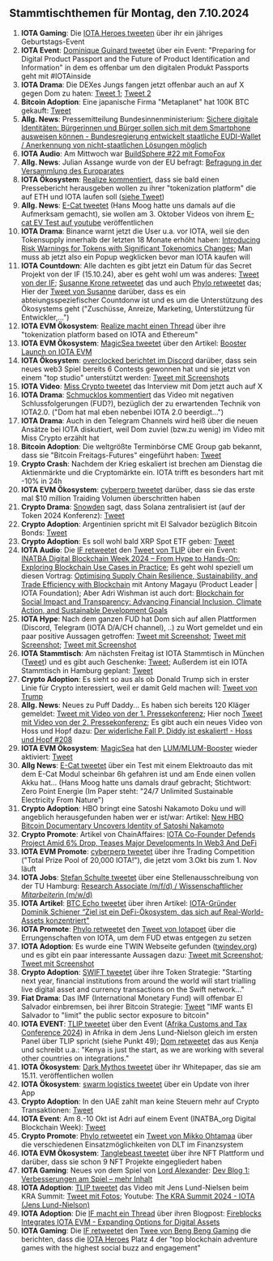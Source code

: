 ## Stammtischthemen für Montag, den 7.10.2024

1. **IOTA Gaming**: Die [IOTA Heroes tweeten](https://x.com/IotaHeroes/status/1840823274919653519) über ihr ein jähriges Geburtstags-Event
2. **IOTA Event**: [Dominique Guinard tweetet](https://x.com/domguinard/status/1840763593467277678) über ein Event: "Preparing for Digital Product Passport and the Future of Product Identification and Information" in dem es offenbar um den digitalen Produkt Passports geht mit #IOTAinside
3. **IOTA Drama**: Die DEXes Jungs fangen jetzt offenbar auch an auf X gegen Dom zu haten: [Tweet 1](https://x.com/_DEXES_/status/1840843712412176798); [Tweet 2](https://x.com/_DEXES_/status/1840844919767728461)
4. **Bitcoin Adoption**: Eine japanische Firma "Metaplanet" hat 100K BTC gekauft: [Tweet](https://x.com/BitcoinMagazine/status/1840957602869514393)
5. **Allg. News**: Pressemitteilung Bundesinnenministerium: [Sichere digitale Identitäten: Bürgerinnen und Bürger sollen sich mit dem Smartphone ausweisen können - Bundesregierung entwickelt staatliche EUDI-Wallet / Anerkennung von nicht-staatlichen Lösungen möglich](https://www.bmi.bund.de/DE/startseite/startseite-node.html;jsessionid=F135ED98E24D790C1D54A934F67BE53A.live861)
6. **IOTA Audio**: Am Mittwoch war [BuildSphere #22 mit FomoFox](https://x.com/iota/status/1839621010598818171)
7. **Allg. News**: Julian Assange wurde von der EU befragt: [Befragung in der Versammlung des Europarates](https://www.youtube.com/live/Mq85IZMeigc?si=3JEsmaRB2rhjhQsk)
8. **IOTA Ökosystem**: [Realize kommentiert](https://x.com/realizefinance/status/1841035844859158574), dass sie bald einen Pressebericht herausgeben wollen zu ihrer "tokenization platform" die auf ETH und IOTA laufen soll ([siehe Tweet](https://x.com/realizefinance/status/1840728576770945128)) 
9. **Allg. News**: [E-Cat tweetet](https://x.com/LeonardoCorpor3/status/1841087512627847498) (Hans Moog hatte uns damals auf die Aufmerksam gemacht), sie wollen am 3. Oktober Videos von ihrem [E-cat EV Test auf youtube](https:/www.youtube.com/@ecatthenewfire) veröffentlichen 
10. **IOTA Drama**: Binance warnt jetzt die User u.a. vor IOTA, weil sie den Tokensupply innerhalb der letzten 18 Monate erhöht haben: [Introducing Risk Warnings for Tokens with Significant Tokenomics Changes](https://www.binance.com/en/support/announcement/introducing-risk-warnings-for-tokens-with-significant-tokenomics-changes-fc3b6e0ac0b644138cd35969663775b2?hl=en); Man muss ab jetzt also ein Popup wegklicken bevor man IOTA kaufen will
11. **IOTA Countdown**: Alle dachten es gibt jetzt ein Datum für das Secret Projekt von der IF (15.10.24), aber es geht wohl um was anderes: [Tweet von der IF](https://x.com/iota/status/1841093063000613006); [Susanne Krone retweetet](https://x.com/SusanneKrone/status/1841098734236549583) das und auch [Phylo retweetet](https://x.com/PhyloIota/status/1841102608028549480) das; Hier der [Tweet von Susanne](https://x.com/SusanneKrone/status/1841136172170461451) darüber, dass es ein abteiungsspeziefischer Countdonw ist und es um die Unterstützung des Ökosystems geht ("Zuschüsse, Anreize, Marketing, Unterstützung für Entwickler,...")
12. **IOTA EVM Ökosystem**: [Realize macht einen Thread](https://x.com/realizefinance/status/1841099770410000532) über ihre "tokenization platform based on IOTA and Ethereum"
13. **IOTA EVM Ökosystem**: [MagicSea tweetet](https://x.com/MagicSeaDEX/status/1841125681549185285) über den Artikel: [Booster Launch on IOTA EVM](https://x.com/MagicSeaDEX/status/1841124357499924578)
14. **IOTA Ökosystem**: [overclocked berichtet im Discord](https://discord.com/channels/397872799483428865/738665041217323068/1290832921774522441) darüber, dass sein neues web3 Spiel bereits 6 Contests gewonnen hat und sie jetzt von einem "top studio" unterstützt werden: [Tweet mit Screenshots](https://x.com/Vrom14286662/status/1841358307673432468)
15. **IOTA Video**: [Miss Crypto tweetet](https://x.com/MissCryptoGER/status/1841194603862770131) das Interview mit Dom jetzt auch auf X
16. **IOTA Drama**: [Schmucklos kommentiert](https://x.com/Schmucklos_/status/1841202755551047890) das Video mit negativen Schlussfolgerungen (FUD?), bezüglich der zu erwartenden Technik von IOTA2.0. ("Dom hat mal eben nebenbei IOTA 2.0 beerdigt...")
17. **IOTA Drama**: Auch in den Telegram Channels wird heiß über die neuen Ansätze bei IOTA diskutiert, weil Dom zuviel (bzw.zu wenig) im Video mit Miss Crypto erzählt hat
18. **Bitcoin Adoption**: Die weltgrößte Terminbörse CME Group gab bekannt, dass sie "Bitcoin Freitags-Futures" eingeführt haben: [Tweet](https://x.com/BitcoinMagazine/status/1841144818648449524)
19. **Crypto Crash**: Nachdem der Krieg eskaliert ist brechen am Dienstag die Aktienmärkte und die Cryptomärkte ein. IOTA trifft es besonders hart mit -10% in 24h
20. **IOTA EVM Ökosystem**: [cyberperp tweetet](https://x.com/cyberperp/status/1841176064460042447) darüber, dass sie das erste mal $10 million Traiding Volumen überschritten haben
21. **Crypto Drama**: [Snowden](https://x.com/Snowden) sagt, dass Solana zentralisiert ist (auf der Token 2024 Konferenz): [Tweet](https://x.com/StakeWithPride/status/1841147593671561685)
22. **Crypto Adoption**: Argentinien spricht mit El Salvador bezüglich Bitcoin Bonds: [Tweet](https://x.com/BitcoinMagazine/status/1841229729082576961)
23. **Crypto Adoption**: Es soll wohl bald XRP Spot ETF geben: [Tweet](https://x.com/JSeyff/status/1841464149194186966)
24. **IOTA Audio**: Die [IF retweetet](https://x.com/iota/status/1841432251277492570) den [Tweet von TLIP](https://twitter.com/TLIP_io/status/1841420686897594717) über ein Event: [INATBA Digital Blockchain Week 2024 – From Hype to Hands-On: Exploring Blockchain Use Cases in Practice](https://inatba.org/idbw/); Es geht wohl speziell um diesen Vortrag: [Optimising Supply Chain Resilience, Sustainability, and Trade Efficiency with Blockchain](https://inatba.org/events/optimising-supply-chain-resilience/) mit Antony Magayu (Product Leader | IOTA Foundation); Aber Adri Wishman ist auch dort: [Blockchain for Social Impact and Transparency: Advancing Financial Inclusion, Climate Action, and Sustainable Development Goals](https://inatba.org/events/blockchain-for-social-impact-and-transparency/)
25. **IOTA Hype**: Nach dem ganzen FUD hat Dom sich auf allen Plattformen (Discord, Telegram (IOTA D/A/CH channel), ..) zu Wort gemeldet und ein paar positive Aussagen getroffen: [Tweet mit Screenshot](https://x.com/Vrom14286662/status/1841470469704122594); [Tweet mit Screenshot](https://x.com/Vrom14286662/status/1841488654734114975); [Tweet mit Screenshot](https://x.com/E2NWO/status/1841581389441073405)
26. **IOTA Stammtisch**: Am nächsten Freitag ist IOTA Stammtisch in München ([Tweet](https://x.com/IotaMunchen/status/1841427634904781099)) und es gibt auch Geschenke: [Tweet](https://x.com/IotaMunchen/status/1842238712987467892); Außerdem ist ein IOTA Stammtisch in Hamburg geplant: [Tweet](https://x.com/TanglenautX/status/1841423676190998876)
27. **Crypto Adoption**: Es sieht so aus als ob Donald Trump sich in erster Linie für Crypto interessiert, weil er damit Geld machen will: [Tweet von Trump](https://x.com/realDonaldTrump/status/1840772362209251611)
28. **Allg. News**: Neues zu Puff Daddy... Es haben sich bereits 120 Kläger gemeldet: [Tweet mit Video von der 1. Pressekonferenz](https://x.com/MJTruthUltra/status/1841215354091045135); Hier noch  [Tweet mit Video von der 2. Pressekonferenz](https://x.com/MJTruthUltra/status/1841225330004279501); Es gibt auch ein neues Video von Hoss und Hopf dazu: [Der widerliche Fall P. Diddy ist eskaliert! - Hoss und Hopf #208](https://www.youtube.com/watch?v=lHUl6UPHJH0)
29. **IOTA EVM Ökosystem**: [MagicSea](https://x.com/MagicSeaDEX) hat den [LUM/MLUM-Booster](https://app.magicsea.finance/boosters/:8822) wieder aktiviert: [Tweet](https://x.com/MagicSeaDEX/status/1842067125604618712)
30. **Allg News**: [E-Cat tweetet](https://x.com/LeonardoCorpor3) über ein Test mit einem Elektroauto das mit dem E-Cat Modul scheinbar 6h gefahren ist und am Ende einen vollen Akku hat... (Hans Moog hatte uns damals drauf gebracht; Stichtwort: Zero Point Energie (Im Paper steht: "24/7 Unlimited Sustainable Electricity From Nature")
31. **Crypto Adoption**: HBO bringt eine Satoshi Nakamoto Doku und will angeblich herausgefunden haben wer er ist/war: Artikel: [New HBO Bitcoin Documentary Uncovers Identity of Satoshi Nakamoto](https://watcher.guru/news/new-hbo-bitcoin-documentary-uncovers-identity-of-satoshi-nakamoto)
32. **Crypto Promote**: Artikel von ChainAffaires: [IOTA Co-Founder Defends Project Amid 6% Drop, Teases Major Developments In Web3 And DeFi](https://chainaffairs.com/iota-co-founder-defends-project-amid-6-drop-teases-major-developments-in-web3-and-defi/)
33. **IOTA EVM Promote**: [cyberperp tweetet](https://x.com/cyberperp/status/1841815962267324603) über ihre Trading Competition ("Total Prize Pool of 20,000 IOTA!"), die jetzt vom 3.Okt bis zum 1. Nov läuft
34. **IOTA Jobs**: [Stefan Schulte tweetet](https://x.com/stefschulte/status/1841864679318073786) über eine Stellenausschreibung von der TU Hamburg: [Research Associate (m/f/d) / Wissenschaftliche*r Mitarbeiter*in (m/w/d)](https://stellenportal.tuhh.de/jobposting/1aa04df6e792a22257a54c7a5dd0e035b3110d76)
35. **IOTA Artikel**: [BTC Echo tweetet](https://x.com/btcecho/status/1841797848154710251) über ihren Artikel: [IOTA-Gründer Dominik Schiener “Ziel ist ein DeFi-Ökosystem, das sich auf Real-World-Assets konzentriert"](https://www.btc-echo.de/news/ziel-ist-ein-defi-oekosystem-das-sich-auf-real-world-assets-konzentriert-192632/?utm_content=bufferf9d5c&utm_medium=social&utm_source=x.com&utm_campaign=buffer)
36. **IOTA Promote**: [Phylo retweetet](https://x.com/PhyloIota/status/1842513829898617256) den [Tweet von Iotapoet](https://x.com/IotaPoet/status/1842510827938517455) über die Errungenschaften von IOTA, um dem FUD etwas entgegen zu setzen
37. **IOTA Adoption**: Es wurde eine TWIN Webseite gefunden ([twindev.org](https://twindev.org/)) und es gibt ein paar interessante Aussagen dazu: [Tweet mit Screenshot](https://x.com/IotaPoet/status/1841745418142560751); [Tweet mit Screenshot](https://x.com/IotaPoet/status/1841746532946550880)
38. **Crypto Adoption**: [SWIFT tweetet](https://x.com/swiftcommunity/status/1841764830023192733) über ihre Token Strategie: "Starting next year, financial institutions from around the world will start trialling live digital asset and currency transactions on the Swift network..."
39. **Fiat Drama**: Das IMF (International Monetary Fund) will offenbar El Salvador einbremsen, bei ihrer Bitcoin Strategie: [Tweet](https://x.com/Pledditor/status/1842114246458441868) "IMF wants El Salvador to "limit" the public sector exposure to bitcoin"
40. **IOTA EVENT**: [TLIP tweetet](https://x.com/TLIP_io/status/1842152971993231670) über den Event ([Afrika Customs and Tax Conference 2024](https://actc.kra.go.ke/)) in Afrika in dem Jens Lund-Nielson gleich im ersten Panel über TLIP spricht (siehe Punkt 49); [Dom retweetet](https://x.com/DomSchiener/status/1842212770873217184) das aus Kenja und schreibt u.a.: "Kenya is just the start, as we are working with several other countries on integrations."
41. **IOTA Ökosystem**: [Dark Mythos tweetet](https://x.com/DarkMythosIOTA/status/1842112485307875333) über ihr Whitepaper, das sie am 15.11. veröffentlichen wollen
42. **IOTA Ökosystem**: [swarm logistics tweetet](https://x.com/SwarmLogistics/status/1842139569166094336) über ein Update von ihrer App
43. **Crypto Adoption**: In den UAE zahlt man keine Steuern mehr auf Crypto Transaktionen: [Tweet](https://x.com/wallstreetbets/status/1842928139401580574)
44. **IOTA Event**: Am 8.-10 Okt ist Adri auf einem Event (INATBA_org Digital Blockchain Week): [Tweet](https://x.com/pbtokn/status/1842865967237312778)
45. **Crypto Promote**: [Phylo retweetet](https://x.com/PhyloIota/status/1842850126064439706) ein [Tweet von Mikko Ohtamaa](https://x.com/moo9000/status/1842842150683172871) über die verschiedenen Einsatzmöglichkeiten von DLT im Finanzsystem
46. **IOTA EVM Ökosystem**: [Tanglebeast tweetet](https://x.com/tanglebeasts/status/1842616346896400626) über ihre NFT Plattform und darüber, dass sie schon 9 NFT Projekte eingegliedert haben
47. **IOTA Gaming**: Neues von dem Spiel von [Lord Alexander](https://x.com/shortaktien): [Dev Blog 1: Verbesserungen am Spiel – mehr Inhalt](https://shortaktien.de/notes/dev-blog-1-verbesserungen-inhalte-updates)
48. **IOTA Adoption**: [TLIP tweetet](https://x.com/TLIP_io/status/1843281053009457459) das Video mit Jens Lund-Nielsen beim KRA Summit: [Tweet mit Fotos](https://x.com/GeckoFlyingHigh/status/1843197117587972316); Youtube: [The KRA Summit 2024 -  IOTA (Jens Lund-Nielson)](https://youtu.be/UAnAzGTW2gs)
49. **IOTA Adoption**: Die [IF macht ein Thread](https://x.com/iota/status/1843275093717189052) über ihren Blogpost: [Fireblocks Integrates IOTA EVM - Expanding Options for Digital Assets](https://blog.iota.org/fireblocks-integrates-iota-evm/)
50. **IOTA Gaming**: Die [IF retweetet](https://x.com/iota/status/1843284935945429058) den [Twee von Beng Beng Gaming](https://x.com/bengbengp2e/status/1843270391827222670) die berichten, dass die [IOTA Heroes](https://x.com/IotaHeroes) Platz 4 der "top blockchain adventure games with the highest social buzz and engagement"
